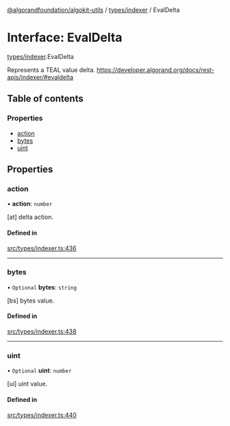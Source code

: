 [@algorandfoundation/algokit-utils](../README.md) / [types/indexer](../modules/types_indexer.md) / EvalDelta

# Interface: EvalDelta

[types/indexer](../modules/types_indexer.md).EvalDelta

Represents a TEAL value delta. https://developer.algorand.org/docs/rest-apis/indexer/#evaldelta

## Table of contents

### Properties

- [action](types_indexer.EvalDelta.md#action)
- [bytes](types_indexer.EvalDelta.md#bytes)
- [uint](types_indexer.EvalDelta.md#uint)

## Properties

### action

• **action**: `number`

[at] delta action.

#### Defined in

[src/types/indexer.ts:436](https://github.com/algorandfoundation/algokit-utils-ts/blob/main/src/types/indexer.ts#L436)

___

### bytes

• `Optional` **bytes**: `string`

[bs] bytes value.

#### Defined in

[src/types/indexer.ts:438](https://github.com/algorandfoundation/algokit-utils-ts/blob/main/src/types/indexer.ts#L438)

___

### uint

• `Optional` **uint**: `number`

[ui] uint value.

#### Defined in

[src/types/indexer.ts:440](https://github.com/algorandfoundation/algokit-utils-ts/blob/main/src/types/indexer.ts#L440)
